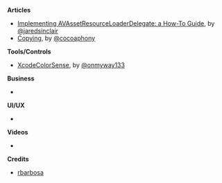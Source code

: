 **Articles**

* [Implementing AVAssetResourceLoaderDelegate: a How-To Guide](http://blog.jaredsinclair.com/post/149892449150/implementing-avassetresourceloaderdelegate-a), by [@jaredsinclair](https://twitter.com/jaredsinclair)
* [Copying](http://robnapier.net/copying), by [@cocoaphony](https://twitter.com/cocoaphony)

**Tools/Controls**

* [XcodeColorSense](https://github.com/onmyway133/XcodeColorSense), by [@onmyway133](https://twitter.com/onmyway133)

**Business**

* 

**UI/UX**

* 

**Videos**

* 

**Credits**

* [rbarbosa](https://github.com/rbarbosa)
